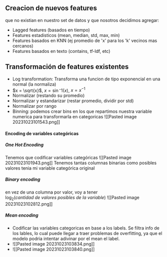 ## Creacion de nuevos features
que no existian en nuestro set de datos y que nosotros decidimos agregar:
- Lagged features (basados en tiempo)
- Features estadisticos (mean, median, std, max, min)
- Features basados en KNN (ej promedio de 'x' para los 'k' vecinos mas cercanos)
- Features basados en texto (contains, tf-ldf, etc)

## Transformación de features existentes
- Log transformation: Transforma una funcion de tipo exponencial en una normal (la normaliza)
- $x = \sqrt{x}$, $x=\sin⁻1(x)$, $x=x^{-1}$
- Normalizar (restando su promedio)
- Normalizar y estandarizar (restar promedio, dividir por std)
- Normalizar por rango 
- Binning: podemos crear bins en los que repartimos nuestra variable numerica para transformarla en categoricas ![[Pasted image 20231023101543.png]]
#### Encoding de variables categóricas
##### One Hot Encoding
Tenemos que codificar variables categóricas
![[Pasted image 20231023101943.png]]
Tenemos tantas columnas binarias como posibles valores tenia mi variable categórica original

##### Binary encoding
en vez de una columna por valor, voy a tener $\log_{2}(cantidad \ de \ valores \ posibles \ de \ la \ variable)$
![[Pasted image 20231023102812.png]]

##### Mean encoding
- Codificar las variables categoricas en base a los labels. Se filtra info de los lables, lo cual puede llegar a traer problemas de overfitting, ya que el modelo podria intentar adivinar por el mean el label. 
- ![[Pasted image 20231023103834.png]]
- ![[Pasted image 20231023103840.png]]